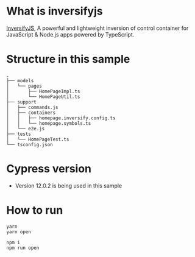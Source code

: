 # What is inversifyjs
[InversifyJS](https://inversify.io/), A powerful and lightweight inversion of control container
for JavaScript & Node.js apps powered by TypeScript.

# Structure in this sample

```
.
├── models
│   └── pages
│       ├── HomePageImpl.ts
│       └── HomePageUtil.ts
├── support
│   ├── commands.js
│   ├── containers
│   │   ├── homepage.inversify.config.ts
│   │   └── homepage.symbols.ts
│   └── e2e.js
├── tests
│   └── HomePageTest.ts
└── tsconfig.json

```

# Cypress version
- Version 12.0.2 is being used in this sample

# How to run
```
yarn
yarn open
```

```
npm i
npm run open
```

